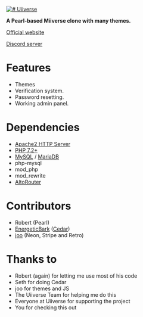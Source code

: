 [![# Uiiverse](https://i.ibb.co/dMPvqk9/logo.png)](https://uiiverse.xyz/)

**A Pearl-based Miiverse clone with many themes.**

[Official website](https://uiiverse.xyz/)

[Discord server](https://discord.gg/7ZE4dp5)

# Features

- Themes
- Verification system.
- Password resetting.
- Working admin panel.

# Dependencies

- [Apache2 HTTP Server](https://httpd.apache.org/)
- [PHP 7.2+](https://www.php.net/downloads.php)
- [MySQL](https://www.mysql.com/) / [MariaDB](https://mariadb.com/)
- php-mysql
- mod_php
- mod_rewrite
- [AltoRouter](https://github.com/dannyvankooten/AltoRouter)

# Contributors

- Robert (Pearl)
- [EnergeticBark](https://github.com/EnergeticBark/) ([Cedar](https://github.com/EnergeticBark/Cedar-PHP))
- [joo](https://github.com/j0w0) (Neon, Stripe and Retro)

# Thanks to

- Robert (again) for letting me use most of his code
- Seth for doing Cedar
- joo for themes and JS
- The Uiiverse Team for helping me do this
- Everyone at Uiiverse for supporting the project
- You for checking this out